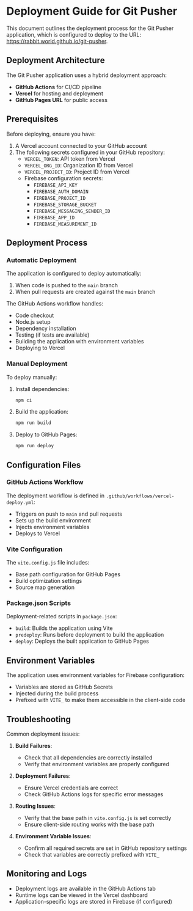# Deployment Guide for Git Pusher

This document outlines the deployment process for the Git Pusher application, which is configured to deploy to the URL: https://rabbit.world.github.io/git-pusher.

## Deployment Architecture

The Git Pusher application uses a hybrid deployment approach:
- **GitHub Actions** for CI/CD pipeline
- **Vercel** for hosting and deployment
- **GitHub Pages URL** for public access

## Prerequisites

Before deploying, ensure you have:

1. A Vercel account connected to your GitHub account
2. The following secrets configured in your GitHub repository:
   - `VERCEL_TOKEN`: API token from Vercel
   - `VERCEL_ORG_ID`: Organization ID from Vercel
   - `VERCEL_PROJECT_ID`: Project ID from Vercel
   - Firebase configuration secrets:
     - `FIREBASE_API_KEY`
     - `FIREBASE_AUTH_DOMAIN`
     - `FIREBASE_PROJECT_ID`
     - `FIREBASE_STORAGE_BUCKET`
     - `FIREBASE_MESSAGING_SENDER_ID`
     - `FIREBASE_APP_ID`
     - `FIREBASE_MEASUREMENT_ID`

## Deployment Process

### Automatic Deployment

The application is configured to deploy automatically:
1. When code is pushed to the `main` branch
2. When pull requests are created against the `main` branch

The GitHub Actions workflow handles:
- Code checkout
- Node.js setup
- Dependency installation
- Testing (if tests are available)
- Building the application with environment variables
- Deploying to Vercel

### Manual Deployment

To deploy manually:

1. Install dependencies:
   ```bash
   npm ci
   ```

2. Build the application:
   ```bash
   npm run build
   ```

3. Deploy to GitHub Pages:
   ```bash
   npm run deploy
   ```

## Configuration Files

### GitHub Actions Workflow

The deployment workflow is defined in `.github/workflows/vercel-deploy.yml`:
- Triggers on push to `main` and pull requests
- Sets up the build environment
- Injects environment variables
- Deploys to Vercel

### Vite Configuration

The `vite.config.js` file includes:
- Base path configuration for GitHub Pages
- Build optimization settings
- Source map generation

### Package.json Scripts

Deployment-related scripts in `package.json`:
- `build`: Builds the application using Vite
- `predeploy`: Runs before deployment to build the application
- `deploy`: Deploys the built application to GitHub Pages

## Environment Variables

The application uses environment variables for Firebase configuration:
- Variables are stored as GitHub Secrets
- Injected during the build process
- Prefixed with `VITE_` to make them accessible in the client-side code

## Troubleshooting

Common deployment issues:

1. **Build Failures**:
   - Check that all dependencies are correctly installed
   - Verify that environment variables are properly configured

2. **Deployment Failures**:
   - Ensure Vercel credentials are correct
   - Check GitHub Actions logs for specific error messages

3. **Routing Issues**:
   - Verify that the base path in `vite.config.js` is set correctly
   - Ensure client-side routing works with the base path

4. **Environment Variable Issues**:
   - Confirm all required secrets are set in GitHub repository settings
   - Check that variables are correctly prefixed with `VITE_`

## Monitoring and Logs

- Deployment logs are available in the GitHub Actions tab
- Runtime logs can be viewed in the Vercel dashboard
- Application-specific logs are stored in Firebase (if configured)